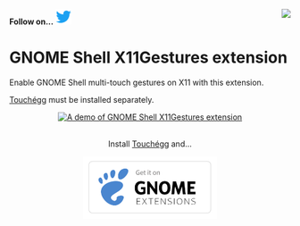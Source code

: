 **Follow on...** [![Twitter](.github/images/twitter.png "Twitter")](https://twitter.com/Jose__Exposito) <a href="https://www.paypal.com/cgi-bin/webscr?cmd=_donations&business=FT2KS37PVG8PU&currency_code=EUR&source=url"><img align="right"  src="https://www.paypalobjects.com/en_US/i/btn/btn_donate_LG.gif"></a>


# GNOME Shell X11Gestures extension

Enable GNOME Shell multi-touch gestures on X11 with this extension.

[Touchégg](https://github.com/JoseExposito/touchegg) must be installed separately.

<div align="center">
  <a href="https://www.youtube.com/watch?v=1y2hjDHbySY">
    <img alt="A demo of GNOME Shell X11Gestures extension" src=".github/images/demo.gif" />
  </a>
</div>

<br />

<div align="center">

  Install [Touchégg](https://github.com/JoseExposito/touchegg#readme) and...

  <a href='https://extensions.gnome.org/extension/4033/x11-gestures/'>
    <img width='240' alt='Download on GNOME Shell Extensions' src='.github/images/get-it-on-ego.svg'/>
  </a>
</div>
